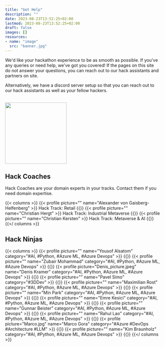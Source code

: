 ```yaml
---
title: "Get Help"
description: ""
date: 2023-08-23T13:52:25+02:00
lastmod: 2023-08-23T13:52:25+02:00
draft: false
images: []
resources:
- name: "image"
  src: "banner.jpg"
---
```

We'd like your hackathon experience to be as smooth as possible. If you've any queries or need help, we've got you covered!
If the pages on this site do not answer your questions, you can reach out to our hack assistants and partners on site.

Alternatively, we have a discord server setup so that you can reach out to our hack assistants as well as your fellow
hackers.
      <p class="-size-m" style="margin:0">
        <br />
        <a href="https://discord.gg/cJzJJ3m6" target="_blank">
          <img src="https://assets-global.website-files.com/6257adef93867e50d84d30e2/636e0b5061df290f5892d944_full_logo_black_RGB.svg" width="200" />
        </a>
      </p>

## Hack Coaches
Hack Coaches are your domain experts in your tracks. Contact them if you need domain expertise.

{{< columns >}}
  {{< profile picture="" name="Alexander von Gaisberg-Helfenberg" >}}
    Hack Track: Retail
  {{</profile >}}
  {{< profile picture="" name="Christian Hergt" >}}
    Hack Track: Industrial Metaverse
  {{</profile >}}
  {{< profile picture="" name="Christian Kersten" >}}
    Hack Track: Metaverse & AI
  {{</profile >}}
{{</ columns >}}



## Hack Ninjas

{{< columns >}}
  {{< profile picture="" name="Yousof Alsatom" category="#AI, #Python, #Azure ML, #Azure Devops" >}}
  {{</profile >}}
  {{< profile picture="" name="Zubair Mohammad" category="#AI, #Python, #Azure ML, #Azure Devops" >}}
  {{</profile >}}
  {{< profile picture="Denis_picture.jpeg" name="Denis Kramer" category="#AI, #Python, #Azure ML, #Azure Devops" >}}
  {{</profile >}}
  {{< profile picture="" name="Pavel Simo" category="#3DDev" >}}
  {{</profile >}}
  {{< profile picture="" name="Maximilian Rost" category="#AI, #Python, #Azure ML, #Azure Devops" >}}
  {{</profile >}}
  {{< profile picture="" name="Min Park" category="#AI, #Python, #Azure ML, #Azure Devops" >}}
  {{</profile >}}
  {{< profile picture="" name="Emre Kesici" category="#AI, #Python, #Azure ML, #Azure Devops" >}}
  {{</profile >}}
  {{< profile picture="" name="Gunnar Beister" category="#AI, #Python, #Azure ML, #Azure Devops" >}}
  {{</profile >}}
  {{< profile picture="" name="Rahul Lao" category="#AI, #Python, #Azure ML, #Azure Devops" >}}
  {{</profile >}}
  {{< profile picture="Marco.jpg" name="Marco Gora" category="#Azure #DevOps #Architecture #LLM" >}}
  {{</profile >}}
  {{< profile picture="" name="Kim Braunholz" category="#AI, #Python, #Azure ML, #Azure Devops" >}}
  {{</profile >}}
{{</ columns >}}
